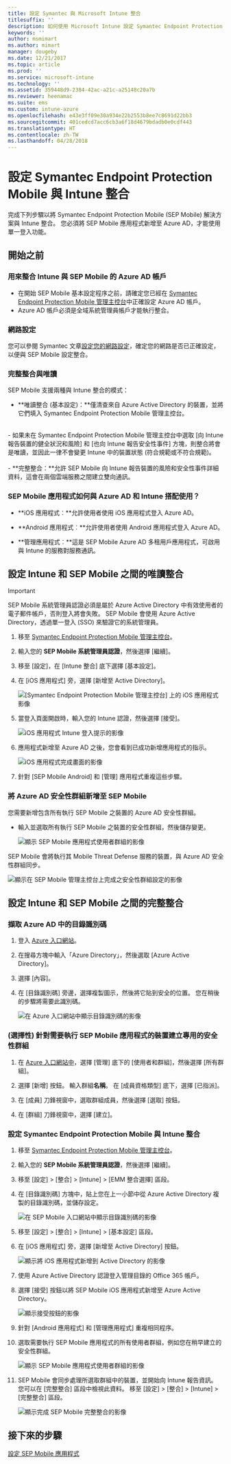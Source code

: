 ```yaml
---
title: 設定 Symantec 與 Microsoft Intune 整合
titlesuffix: ''
description: 如何使用 Microsoft Intune 設定 Symantec Endpoint Protection Mobile 解決方案，來控制行動裝置對公司資源的存取。
keywords: ''
author: msmimart
ms.author: mimart
manager: dougeby
ms.date: 12/21/2017
ms.topic: article
ms.prod: ''
ms.service: microsoft-intune
ms.technology: ''
ms.assetid: 359448d9-2384-42ac-a21c-a25148c20a7b
ms.reviewer: heenamac
ms.suite: ems
ms.custom: intune-azure
ms.openlocfilehash: e43e3ff09e30a934e22b2553b8ee7c8691d22bb3
ms.sourcegitcommit: 401cedcd7acc6cb3a6f18d4679bdadb0e0cdf443
ms.translationtype: HT
ms.contentlocale: zh-TW
ms.lasthandoff: 04/28/2018
---
```

# <a name="set-up-symantec-endpoint-protection-mobile-integration-with-intune"></a>設定 Symantec Endpoint Protection Mobile 與 Intune 整合

完成下列步驟以將 Symantec Endpoint Protection Mobile (SEP Mobile) 解決方案與 Intune 整合。 您必須將 SEP Mobile 應用程式新增至 Azure AD，才能使用單一登入功能。

## <a name="before-you-begin"></a>開始之前

### <a name="azure-ad-account-used-to-integrate-intune-and-sep-mobile"></a>用來整合 Intune 與 SEP Mobile 的 Azure AD 帳戶

-   在開始 SEP Mobile 基本設定程序之前，請確定您已經在 [Symantec Endpoint Protection Mobile 管理主控台](https://aad.skycure.com)中正確設定 Azure AD 帳戶。
- Azure AD 帳戶必須是全域系統管理員帳戶才能執行整合。
### <a name="network-setup"></a>網路設定

您可以參閱 Symantec 文章[設定您的網路設定](https://portal.skycure.com/articles/Documentation/Setting-up-your-network-configuration-26-8-2016)，確定您的網路是否已正確設定，以便與 SEP Mobile 設定整合。

### <a name="full-integration-vs-read-only"></a>完整整合與唯讀

SEP Mobile 支援兩種與 Intune 整合的模式：

-   **唯讀整合 (基本設定)：**僅清查來自 Azure Active Directory 的裝置，並將它們填入 Symantec Endpoint Protection Mobile 管理主控台。
<br>
    -   如果未在 Symantec Endpoint Protection Mobile 管理主控台中選取 [向 Intune 報告裝置的健全狀況和風險] 和 [也向 Intune 報告安全性事件] 方塊，則整合將會是唯讀，並因此一律不會變更 Intune 中的裝置狀態 (符合規範或不符合規範)。
<br></br>
-   **完整整合：**允許 SEP Mobile 向 Intune 報告裝置的風險和安全性事件詳細資料，這會在兩個雲端服務之間建立雙向通訊。

### <a name="how-are-the-sep-mobile-apps-used-with-azure-ad-and-intune"></a>SEP Mobile 應用程式如何與 Azure AD 和 Intune 搭配使用？

-   **iOS 應用程式︰**允許使用者使用 iOS 應用程式登入 Azure AD。

-   **Android 應用程式︰**允許使用者使用 Android 應用程式登入 Azure AD。

-   **管理應用程式︰**這是 SEP Mobile Azure AD 多租用戶應用程式，可啟用與 Intune 的服務對服務通訊。

## <a name="to-set-up-the-read-only-integration-between-intune-and-sep-mobile"></a>設定 Intune 和 SEP Mobile 之間的唯讀整合

> [!IMPORTANT]
> SEP Mobile 系統管理員認證必須是屬於 Azure Active Directory 中有效使用者的電子郵件帳戶，否則登入將會失敗。 SEP Mobile 會使用 Azure Active Directory，透過單一登入 (SSO) 來驗證它的系統管理員。

1.  移至 [Symantec Endpoint Protection Mobile 管理主控台](https://aad.skycure.com)。

2.  輸入您的 **SEP Mobile 系統管理員認證**，然後選擇 [繼續]。

3.  移至 [設定]，在 [Intune 整合] 底下選擇 [基本設定]。

4.  在 [iOS 應用程式] 旁，選擇 [新增至 Active Directory]。

    ![[Symantec Endpoint Protection Mobile 管理主控台] 上的 iOS 應用程式影像](./media/symantec-portal-basic-add.png)

5.  當登入頁面開啟時，輸入您的 Intune 認證，然後選擇 [接受]。

    ![iOS 應用程式 Intune 登入提示的影像](./media/symantec-portal-basic-accept.png)

6.  應用程式新增至 Azure AD 之後，您會看到已成功新增應用程式的指示。

    ![iOS 應用程式完成畫面的影像](./media/symantec-portal-basic-added.png)

7. 針對 [SEP Mobile Android] 和 [管理] 應用程式重複這些步驟。

### <a name="add-an-azure-ad-security-group-into-sep-mobile"></a>將 Azure AD 安全性群組新增至 SEP Mobile

您需要新增包含所有執行 SEP Mobile 之裝置的 Azure AD 安全性群組。

-  輸入並選取所有執行 SEP Mobile 之裝置的安全性群組，然後儲存變更。

    ![顯示 SEP Mobile 應用程式使用者群組的影像](./media/symantec-portal-basic-groups.png)   

SEP Mobile 會將執行其 Mobile Threat Defense 服務的裝置，與 Azure AD 安全性群組同步。

![顯示在 SEP Mobile 管理主控台上完成之安全性群組設定的影像](./media/symantec-portal-basic-status.png)

## <a name="to-set-up-the-full-integration-between-intune-and-sep-mobile"></a>設定 Intune 和 SEP Mobile 之間的完整整合

### <a name="retrieve-the-directory-id-in-azure-ad"></a>擷取 Azure AD 中的目錄識別碼

1. 登入 [Azure 入口網站](https://portal.azure.com)。

2. 在搜尋方塊中輸入「Azure Directory」，然後選取 [Azure Active Directory]。

3. 選擇 [內容]。

4. 在 [目錄識別碼] 旁邊，選擇複製圖示，然後將它貼到安全的位置。 您在稍後的步驟將需要此識別碼。

    ![在 Azure 入口網站中顯示目錄識別碼的影像](./media/symantec-azure-portal-directory-ID.png)

### <a name="optional-create-a-dedicated-security-group-for-devices-that-need-to-run-the-sep-mobile-apps"></a>(選擇性) 針對需要執行 SEP Mobile 應用程式的裝置建立專用的安全性群組
1. 在 [Azure 入口網站中](https://portal.azure.com)，選擇 [管理] 底下的 [使用者和群組]，然後選擇 [所有群組]。

2. 選擇 [新增] 按鈕。 輸入群組**名稱**。 在 [成員資格類型] 底下，選擇 [已指派]。

3. 在 [成員] 刀鋒視窗中，選取群組成員，然後選擇 [選取] 按鈕。

4. 在 [群組] 刀鋒視窗中，選擇 [建立]。

### <a name="set-up-the-integration-between-symantec-endpoint-protection-mobile-and-intune"></a>設定 Symantec Endpoint Protection Mobile 與 Intune 整合

1.  移至 [Symantec Endpoint Protection Mobile 管理主控台](https://aad.skycure.com)。

2.  輸入您的 **SEP Mobile 系統管理員認證**，然後選擇 [繼續]。

3.  移至 [設定] > [整合] > [Intune] > [EMM 整合選擇] 區段。

4. 在 [目錄識別碼] 方塊中，貼上您在上一小節中從 Azure Active Directory 複製的目錄識別碼，並儲存設定。

    ![在 SEP Mobile 入口網站中顯示目錄識別碼的影像](./media/symantec-portal-directory-ID.png)     

5. 移至 [設定] > [整合] > [Intune] > [基本設定] 區段。

6. 在 [iOS 應用程式] 旁，選擇 [新增至 Active Directory] 按鈕。

    ![顯示將 iOS 應用程式新增到 Active Directory 的影像](./media/symantec-portal-basic-add.png)   

7.  使用 Azure Active Directory 認證登入管理目錄的 Office 365 帳戶。

8.  選擇 [接受] 按鈕以將 SEP Mobile iOS 應用程式新增至 Azure Active Directory。

    ![顯示接受按鈕的影像](./media/symantec-portal-basic-accept.png)     

9.  針對 [Android 應用程式] 和 [管理應用程式] 重複相同程序。

10. 選取需要執行 SEP Mobile 應用程式的所有使用者群組，例如您在稍早建立的安全性群組。

    ![顯示 SEP Mobile 應用程式使用者群組的影像](./media/symantec-portal-basic-groups.png)   

11.  SEP Mobile 會同步處理所選取群組中的裝置，並開始向 Intune 報告資訊。 您可以在 [完整整合] 區段中檢視此資料。 移至 [設定] > [整合] > [Intune] > [完整整合] 區段。

     ![顯示完成 SEP Mobile 完整整合的影像](media/symantec-portal-basic-status.PNG)
## <a name="next-steps"></a>接下來的步驟

[設定 SEP Mobile 應用程式](mtd-apps-ios-app-configuration-policy-add-assign.md)
